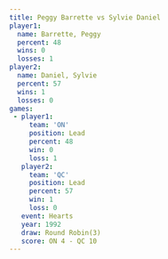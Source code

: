 ```yaml
---
title: Peggy Barrette vs Sylvie Daniel
player1:               
  name: Barrette, Peggy
  percent: 48          
  wins: 0              
  losses: 1            
player2:               
  name: Daniel, Sylvie 
  percent: 57          
  wins: 1              
  losses: 0            
games:
 - player1:        
     team: 'ON'    
     position: Lead
     percent: 48   
     win: 0        
     loss: 1       
   player2:        
     team: 'QC'    
     position: Lead
     percent: 57   
     win: 1        
     loss: 0       
   event: Hearts       
   year: 1992          
   draw: Round Robin(3)
   score: ON 4 - QC 10 
---
```

